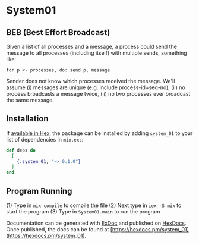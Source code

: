# System01

## BEB (Best Effort Broadcast)
Given a list of all processes and a message, a process could send the message to all processes (including itself) with multiple sends, something like:

`for p <- processes, do: send p, message`

Sender does not know which processes received the message.  We'll assume (i) messages are unique (e.g. include process-id+seq-no), (ii) no process broadcasts a message twice, (ii) no two processes ever broadcast the same message.

## Installation

If [available in Hex](https://hex.pm/docs/publish), the package can be installed
by adding `system_01` to your list of dependencies in `mix.exs`:

```elixir
def deps do
  [
    {:system_01, "~> 0.1.0"}
  ]
end
```
## Program Running

(1) Type in `mix compile` to compile the file
(2) Next type in `iex -S mix` to start the program
(3) Type in `System01.main` to run the program

Documentation can be generated with [ExDoc](https://github.com/elixir-lang/ex_doc)
and published on [HexDocs](https://hexdocs.pm). Once published, the docs can
be found at [https://hexdocs.pm/system_01](https://hexdocs.pm/system_01).
